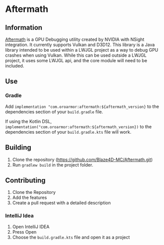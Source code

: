 # Aftermath

## Information 
[Aftermath](https://developer.nvidia.com/nsight-aftermath) is a GPU Debugging utility created by NVIDIA with NSight integration. It currently supports Vulkan and D3D12.
This library is a Java library intended to be used within a LWJGL project as a way to debug GPU crashes when using Vulkan. While this can be used outside a LWJGL project, it uses some LWJGL api, and the core module will need to be included.

## Use

### Gradle
Add ``implementation "com.oroarmor:aftermath:${aftermath_version}`` to the dependencies section of your ``build.gradle`` file.

If using the Kotlin DSL, ``implementation("com.oroarmor:aftermath:${aftermath_version})`` to the dependencies section of your ``build.gradle.kts`` file will work.


## Building
1. Clone the repository (https://github.com/Blaze4D-MC/Aftermath.git)
2. Run ``gradlew build`` in the project folder.

## Contributing
1. Clone the Repository
2. Add the features
3. Create a pull request with a detailed description

### IntelliJ Idea
1. Open IntelliJ IDEA
2. Press Open
3. Choose the ``build.gradle.kts`` file and open it as a project
